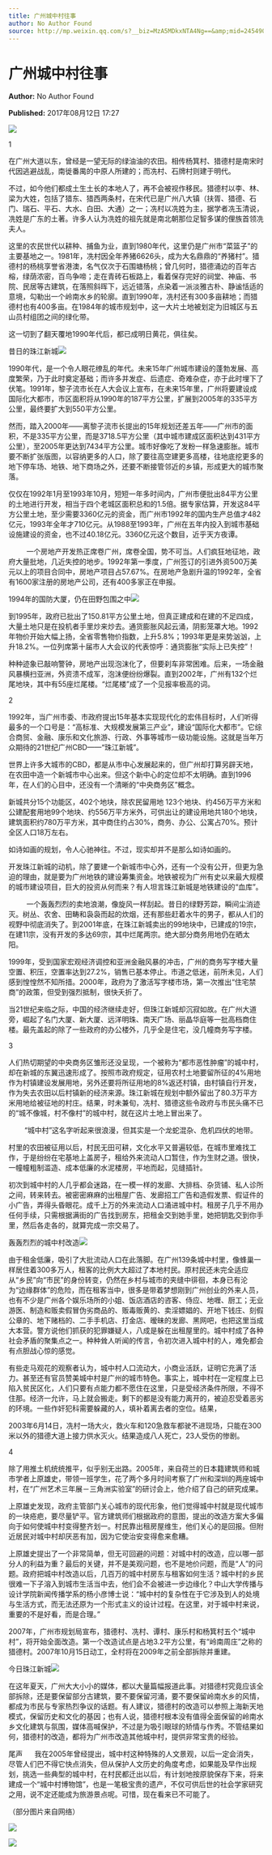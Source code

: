 ```yaml
---
title: 广州城中村往事
author: No Author Found
source: http://mp.weixin.qq.com/s?__biz=MzA5MDkxNTA4Ng==&amp;mid=2454906354&amp;idx=1&amp;sn=76ed4ceff6eb3577a705822267cb8fdd&amp;chksm=87a22d93b0d5a485ce53cd26cc30f383941c12893021bd119f9254c7c48ec592cf6e7b8965e2#rd
---
```


# 广州城中村往事

**Author:** No Author Found

**Published:** 2017年08月12日 17:27

![](http://mmbiz.qpic.cn/mmbiz_jpg/PJWG74pLsMY6VjSs8icl92DouG8adAGS0ibIkmicA6dYrXchQel1ic3LTtD572I9r9sbW2tOnBvpibgicAXRcdc4p5aA/0?wx_fmt=jpeg)

1

在广州大道以东，曾经是一望无际的绿油油的农田。相传杨箕村、猎德村是南宋时代因逃避战乱，南徙番禺的中原人所建的；而冼村、石牌村则建于明代。

不过，如今他们都成土生土长的本地人了，再不会被视作移民。猎德村以李、林、梁为大姓，包括了猎东、猎西两条村，在宋代已是广州八大镇（扶胥、猎德、石门、瑞石、平石、大水、白田、大通）之一；冼村以冼姓为主，据学者冼玉清说，冼姓是广东的土著。许多人认为冼姓的祖先就是南北朝那位足智多谋的俚族首领冼夫人。

这里的农民世代以耕种、捕鱼为业，直到1980年代，这里仍是广州市“菜篮子”的主要基地之一。1981年，冼村因全年养猪6626头，成为大名鼎鼎的“养猪村”。猎德村的杨桃享誉省港澳，名气仅次于石围塘杨桃；曾几何时，猎德涌边的百年古榕，绿荫浓密，百鸟争啼；走在青砖石板路上，看着保存完好的祠堂、神庙、书院、民居等古建筑，在落照斜晖下，远近错落，点染着一派淡雅古朴、静谧恬适的意境，勾勒出一个岭南水乡的轮廓。直到1990年，冼村还有300多亩耕地；而猎德村也有400多亩。在1984年的城市规划中，这一大片土地被划定为旧城区与五山员村组团之间的绿化带。

这一切到了翻天覆地1990年代后，都已成明日黄花，俱往矣。

昔日的珠江新城![](http://mmbiz.qpic.cn/mmbiz_jpg/PJWG74pLsMYXamFCUF1icTyIkERpE9xlMEHrVIuH79lNeqztmicDPfvENseblvalFjfLgSfNpz0n62jqdp6PpQ4g/0?wx_fmt=jpeg)



1990年代，是一个令人眼花缭乱的年代。未来15年广州城市建设的蓬勃发展、高度繁荣，乃于此时奠定基础；而许多并发症、后遗症、奇难杂症，亦于此时埋下了伏笔。1991年，黎子流市长在人大会议上宣布，在未来15年里，广州将要建设成国际化大都市，市区面积将从1990年的187平方公里，扩展到2005年的335平方公里，最终要扩大到550平方公里。

然而，踏入2000年——离黎子流市长提出的15年规划还差五年——广州市的面积，不是335平方公里，而是3718.5平方公里（其中城市建成区面积达到431平方公里），至2005年更达到7434平方公里。城市好像吃了发粉一样急速膨胀。城市要不断扩张版图，以容纳更多的人口，除了要往高空建更多高楼，往地底挖更多的地下停车场、地铁、地下商场之外，还要不断接管邻近的乡镇，形成更大的城市聚落。

仅仅在1992年1月至1993年10月，短短一年多时间内，广州市便批出84平方公里的土地进行开发，相当于四个老城区面积总和的1.5倍。据专家估算，开发这84平方公里土地，至少需要3360亿元的资金，而广州市1992年的国内生产总值才482亿元，1993年全年才710亿元。从1988至1993年，广州在五年内投入到城市基础设施建设的资金，也不过40.18亿元。3360亿元这个数目，近乎天方夜谭。

          一个房地产开发热正席卷广州，席卷全国，势不可当。人们疯狂地征地，政府大量批地，几近失控的地步。1992年第一季度，广州签订的引进外资500万美元以上的项目合同中，房地产项目占57.67%。在房地产急剧升温的1992年，全省有1600家注册的房地产公司，还有400多家正在申报。

1994年的国防大厦，仍在田野包围之中![](http://mmbiz.qpic.cn/mmbiz_jpg/PJWG74pLsMYXamFCUF1icTyIkERpE9xlMCzIGgh3715c57luWpFz8uApZZteJX4g4y68bDvDBgGcLUIsQwXLOEw/0?wx_fmt=jpeg)



到1995年，政府已批出了150.81平方公里土地，但真正建成和在建的不足四成，大量土地只是在投机者手里炒来炒去。通货膨胀风起云涌，阴影笼罩大地。1992年物价开始大幅上扬，全省零售物价指数，上升5.8%；1993年更是来势汹汹，上升18.2%。一位列席第十届市人大会议的代表惊呼：通货膨胀“实际上已失控”！

种种迹象已敲响警钟，房地产出现泡沫化了，但要刹车非常困难。后来，一场金融风暴横扫亚洲，外资溃不成军，泡沫便纷纷爆裂。直到2002年，广州有132个烂尾地块，其中有55座烂尾楼。“烂尾楼”成了一个见报率极高的词。

2

1992年，当广州市委、市政府提出15年基本实现现代化的宏伟目标时，人们听得最多的一个口号是：“高标准、大规模发展第三产业”，建设“国际化大都市”。它综合商贸、金融、康乐和文化旅游、行政、外事等城市一级功能设施。这就是当年万众期待的21世纪广州CBD——“珠江新城”。

世界上许多大城市的CBD，都是从市中心发展起来的，但广州却打算另辟天地，在农田中造一个新城市中心出来。但这个新中心的定位却不太明确。直到1996年，在人们的心目中，还没有一个清晰的“中央商务区”概念。

新城共分15个功能区，402个地块，除农民留用地 123个地块、约456万平方米和公建配套用地99个地块、约556万平方米外，可供出让的建设用地共180个地块，建筑面积约780万平方米，其中商住约占30%，商务、办公、公寓占70%。预计全区人口18万左右。

如诗如画的规划，令人心驰神往。不过，现实却并不是那么如诗如画的。

开发珠江新城的动机，除了要建一个新城市中心外，还有一个没有公开，但更为急迫的理由，就是要为广州地铁的建设筹集资金。地铁被视为广州有史以来最大规模的城市建设项目，巨大的投资从何而来？有人坦言珠江新城是地铁建设的“血库”。

          一个轰轰烈烈的卖地浪潮，像旋风一样刮起。昔日的绿野芳踪，瞬间尘消迹灭。树丛、农舍、田畴和袅袅而起的炊烟，还有那些赶着水牛的男子，都从人们的视野中彻底消失了。到2001年底，在珠江新城卖出的99地块中，已建成的19宗，在建11宗，没有开发的多达69宗，其中烂尾两宗。绝大部分商务用地仍在晒太阳。

1999年，受到国家宏观经济调控和亚洲金融风暴的冲击，广州的商务写字楼大量空置、积压，空置率达到27.2%，销售已基本停止。市道之低迷，前所未见，人们感到惶惶然不知所措。2000年，政府为了激活写字楼市场，第一次推出“住宅禁商”的政策，但受到强烈抵制，很快夭折了。

当21世纪来临之际，中国的经济继续走好，但珠江新城却沉寂如故。在广州大道旁，崛起了名门大厦、新大厦、远洋明珠、南天广场、丽晶华庭等一批高档商住楼。最先盖起的除了一些政府的办公楼外，几乎全是住宅，没几幢商务写字楼。

3

人们热切期望的中央商务区雏形还没呈现，一个被称为“都市恶性肿瘤”的城中村，却在新城的东翼迅速形成了。按照市政府规定，征用农村土地要留所征的4%用地作为村镇建设发展用地，另外还要将所征用地的8%返还村镇，由村镇自行开发，作为失去农田以后村镇新的经济来源。珠江新城在规划中额外留出了80.3万平方米用地给被征地的村庄。结果，时未兼旬，冼村、猎德这些令政府与市民头痛不已的“城不像城，村不像村”的城中村，就在这片土地上冒出来了。

         “城中村”这名字听起来很浪漫，但其实是一个龙蛇混杂、危机四伏的地带。

村里的农田被征用以后，村民无田可耕，文化水平又普遍较低，在城市里难找工作，于是纷纷在宅基地上盖房子，租给外来流动人口暂住，作为生财之道。很快，一幢幢粗制滥造、成本低廉的水泥楼房，平地而起，见缝插针。

初次到城中村的人几乎都会迷路，在一模一样的发廊、大排档、杂货铺、私人诊所之间，转来转去。被密密麻麻的出租屋广告、发廊招工广告和造假发票、假证件的小广告，弄得头昏眼花。成千上万的外来流动人口涌进城中村。租房子几乎不用办任何手续，只需根据满街的广告找到房东，把租金交到她手里，她把钥匙交到你手里，然后各走各的，就算完成一宗交易了。

轰轰烈烈的城中村改造![](http://mmbiz.qpic.cn/mmbiz_jpg/PJWG74pLsMYXamFCUF1icTyIkERpE9xlMpict2QBFVIQ6mUbG9jMtc21TL26J1Bfau2BGeTvKbgun2wwkcyeoYEw/0?wx_fmt=jpeg)



由于租金低廉，吸引了大批流动人口在此落脚。在广州139条城中村里，像蜂巢一样居住着300多万人，租客的比例大大超过了本地村民。原村民还未完全适应从“乡民”向“市民”的身份转变，仍然在乡村与城市的夹缝中徘徊，本身已有沦为“边缘群体”的危险，而在租客当中，很多是带着梦想刚到广州创业的外来人员，也有不少是广州各个娱乐场所的小姐、饭店酒店的咨客、侍应、地喱、厨工；无业游医、制造和贩卖假冒伪劣商品的、贩毒贩黄的、卖淫嫖娼的、开地下钱庄、刻假公章的、地下赌档的、二手手机店、打金店、暧昧的发廊、黑网吧，也把这里当成大本营。警方说他们抓获的犯罪嫌疑人，八成是躲在出租屋里的。城中村成了各种社会矛盾的聚集点之一。种种耸人听闻的传言，令初次进入城中村的人，难免都会有点胆战心惊的感觉。

有些走马观花的观察者认为，城中村人口流动大，小商业活跃，证明它充满了活力。甚至还有官员赞美城中村是广州的城市特色。事实上，城中村在一定程度上已陷入贫民区化，人们只要有点能力都不愿住在这里，只是受经济条件所限，不得不住那。经济一允许，马上就会搬走。剩下的都是没有能力离开的，被迫忍受着恶劣的环境。一些作奸犯科需要躲藏的人，填补着离去者的空位。结果，

2003年6月14日，冼村一场大火，救火车和120急救车都驶不进现场，只能在300米以外的猎德大道上接力供水灭火。结果造成八人死亡，23人受伤的惨剧。

4

除了用推土机统统推平，似乎别无出路。2005年，来自荷兰的日本籍建筑师和城市学者上原雄史，带领一班学生，花了两个多月时间考察了广州和深圳的两座城中村，在“广州艺术三年展－三角洲实验室”的研讨会上，他介绍了自己的研究成果。

上原雄史发现，政府主管部门关心城市的现代形象，他们觉得城中村就是现代城市的一块疮疤，要尽量铲平。官方建筑师们根据政府的意图，提出的改造方案大多偏向于如何使城中村变得整齐划一。村民靠出租房屋维生，他们关心的是回报。但附近居民对城中村却厌恶有加，因为它使治安变得愈来愈糟。

上原雄史提出了一个非常简单，但无可回避的问题：对城中村的改造，应以哪一部分人的利益为重？最后的关键，并不是美观问题，也不是地价问题，而是“人”的问题。政府把城中村改造以后，几百万的城中村房东与租客如何生活？城中村的乡民很难一下子溶入到城市生活当中去，他们会不会被进一步边缘化？中山大学传播与设计学院新闻传播学系的杨小彦博士说：“城中村的复杂性在于它涉及到人的处境与生活方式，而无法还原为一个形式主义的设计过程。在这里，对于城中村来说，重要的不是好看，而是合理。”

2007年，广州市规划局宣布，猎德村、冼村、谭村、康乐村和杨箕村五个“城中村”，将开始全面改造。第一个改造试点是占地3.2平方公里，有“岭南周庄”之称的猎德村。2007年10月15日动工，全村将在2009年之前全部拆除并重建。

今日珠江新城![](http://mmbiz.qpic.cn/mmbiz_jpg/PJWG74pLsMYXamFCUF1icTyIkERpE9xlMfB0uQFBlUFg5rbmrORufaHAaB8xvNoVB24fkNiaCdWbtZjadYvNh1yA/0?wx_fmt=jpeg)



在这年夏天，广州大大小小的媒体，都以大量篇幅报道此事。对猎德村究竟应该全部拆除，还是要保留部分古建筑，要不要保留河涌，要不要保留岭南水乡的风情，都成为市民与专家热烈争议的话题。有人建议，猎德村的改造可以参照上海新天地模式，保留历史和文化的基因；也有人说，猎德村根本没有值得全面保留的岭南水乡文化建筑与氛围，媒体高喊保护，不过是为吸引眼球的矫情与作秀。不管结果如何，猎德村的改造，都将为广州市改造其他城中村，提供非常宝贵的经验。

尾声      我在2005年曾经提出，城中村这种特殊的人文景观，以后一定会消失，尽管人们巴不得它快点消失，但从保护人文历史的角度考虑，如果能及早作出规划，挑选一些典型的城中村，在村民都迁出以后，有计划地按原貌保存下来，将来建成一个“城中村博物馆”，也是一笔极宝贵的遗产，不仅可供后世的社会学家研究之用，说不定还能成为旅游景点呢。可惜，现在看来已不可能了。

（部分图片来自网络）

![](http://mmbiz.qpic.cn/mmbiz_gif/PJWG74pLsMYf2b50xFTbTsibmjv5gNVOxZegUj8mrKtpuzCpBAYnQw9duHfIcNnUzicicnGUSv4EWPSTRAPvV9g3w/0?wx_fmt=gif)

![](http://mmbiz.qpic.cn/mmbiz_png/PJWG74pLsMbxzxSWsbSxWa401icEeDUWiawxAxbdgTq3LmtribGicfmgEgabFONInhdrQRwY9Y4pmxRGlAoaQAaMDA/0?wx_fmt=png)

